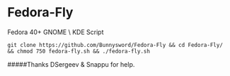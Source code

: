 # Fedora-Fly
Fedora 40+ GNOME \ KDE Script
```
git clone https://github.com/Bunnysword/Fedora-Fly && cd Fedora-Fly/ && chmod 750 fedora-fly.sh && ./fedora-fly.sh
```
#####Thanks DSergeev & Snappu for help.
